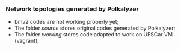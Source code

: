 ### Network topologies generated by Polkalyzer
 - bmv2 codes are not working properly yet;
 - The folder _source_ stores original codes generated by Polkalyzer;
 - The folder _working_ stores code adapted to work on UFSCar VM (vagrant);

